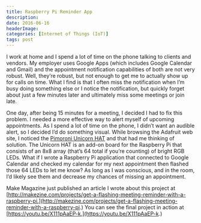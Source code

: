 ```yaml
---
title: Raspberry Pi Reminder App
description: 
date: 2016-06-16
headerImage: 
categories: [Internet of Things (IoT)]
tags: post
---
```


I work at home and I spend a lot of time on the phone talking to clients and vendors. My employer uses Google Apps (which includes Google Calendar and Gmail) and the appointment notification capabilities of both are not very robust. Well, they’re robust, but not enough to get me to actually show up for calls on time. What I find is that I often miss the notification when I’m busy doing something else or I notice the notification, but quickly forget about just a few minutes later and ultimately miss some meetings or join late.

One day, after being 15 minutes for a meeting, I decided I had to fix this problem. I needed a more effective way to alert myself of upcoming appointments. As I spend a lot of time on the phone, I didn’t want an audible alert, so I decided I’d do something visual. While browsing the Adafruit web site, I noticed the [Pimoroni Unicorn HAT](https://shop.pimoroni.com/products/unicorn-hat) and that had me thinking of solution. The Unicorn HAT is an add-on board for the Raspberry Pi that consists of an 8x8 array (that’s 64 total if you’re counting) of bright RGB LEDs. What if I wrote a Raspberry Pi application that connected to Google Calendar and checked my calendar for my next appointment then flashed those 64 LEDs to let me know? As long as I was conscious, and in the room, I’d likely see them and decrease my chances of missing an appointment.

Make Magazine just published an article I wrote about this project at [http://makezine.com/projects/get-a-flashing-meeting-reminder-with-a-raspberry-pi.](http://makezine.com/projects/get-a-flashing-meeting-reminder-with-a-raspberry-pi.) You can see the final project in action at [https://youtu.be/X111pAaEP-k.](https://youtu.be/X111pAaEP-k.)
